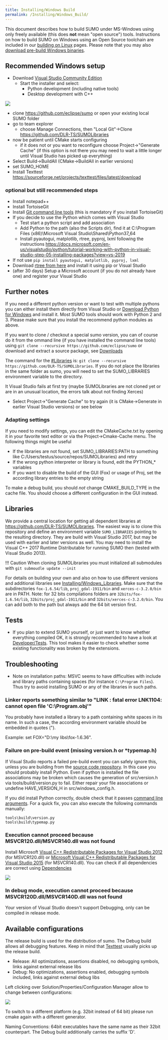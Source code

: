 ```yaml
---
title: Installing/Windows Build
permalink: /Installing/Windows_Build/
---
```


This document describes how to build SUMO under MS-Windows using only
freely available (this does **not** mean "open source") tools.
Instructions on how to build SUMO on Windows using an Open Source
toolchain are included in our [building on
Linux](../Installing/Linux_Build.md) pages. Please note that you
may also [download pre-build Windows binaries](../Downloads.md).

## Recommended Windows setup

- Download [Visual Studio Community Edition](https://www.visualstudio.com/vs/community/)
  - Start the installer and select:
    - Python development (including native tools)
    - Desktop development with C++

![](../images/VSInstall.png)

- clone https://github.com/eclipse/sumo or open your existing local SUMO folder
- go to team explorer
  - choose Manage Connections, then "Local Git"->Clone https://github.com/DLR-TS/SUMOLibraries
- now be patient until CMake starts configuring
  - if it does not or you want to reconfigure choose Project->"Generate Cache" (if this option is not there you may need to wait a little longer until Visual Studio has picked up everything)
- Select Build->BuildAll (CMake->BuildAll in earlier versions)
- set SUMO_HOME
- Install Texttest https://sourceforge.net/projects/texttest/files/latest/download

### optional but still recommended steps

- Install notepad++
- Install TortoiseGit
- Install [Git command line tools](https://git-scm.com/download/win) (this is mandatory if you install TortoiseGit)
- If you decide to use the Python which comes with Visual Studio
  - Test start a python script and add association
  - Add Python to the path (also the Scripts dir), find it at C:\Program Files (x86)\Microsoft Visual Studio\Shared\Python37_64
  - Install pyautogui, matplotlib, rtree, pyproj, lxml following the instructions https://docs.microsoft.com/en-us/visualstudio/python/tutorial-working-with-python-in-visual-studio-step-05-installing-packages?view=vs-2019
- If not use `pip install pyautogui, matplotlib, pyproj, lxml`
- Download [rtree from here](https://www.lfd.uci.edu/~gohlke/pythonlibs/#rtree) and install it using pip or Visual Studio
- (after 30 days) Setup a Microsoft account (if you do not already have one) and register your Visual Studio

## Further notes

If you need a different python version or want to test with multiple pythons you can either install them directly from Visual Studio or [Download Python for Windows](http://www.python.org/download/) and install it. Most SUMO tools should work with Python 2 and 3. Please make sure that you install the recommend python modules as above.

If you want to clone / checkout a special sumo version, you can of course do it from the ommand line (if you have installed the command line tools)
using `git clone --recursive https://github.com/eclipse/sumo` or download and extract a source package, see [Downloads](../Downloads.md)

The command for the [\#Libraries](#libraries) is: `git clone --recursive https://github.com/DLR-TS/SUMOLibraries`. If you do not place the libraries in the same folder as sumo, you will need to set the SUMO_LIBRARIES environment variable to the directory.

It Visual Studio fails at first try (maybe SUMOLibraries are not cloned yet or are in an unusual location, the errors talk about not finding Xerces)
  - Select Project->"Generate Cache" to try again (it is CMake->Generate in earlier Visual Studio versions) or see below

### Adapting settings

If you need to modify settings, you can edit the CMakeCache.txt by opening it in your favorite text editor or via the Project->Cmake-Cache menu. The following things might be useful

  - If the libraries are not found, set SUMO_LIBRARIES:PATH to something like C:/Users/testus/source/repos/SUMOLibraries) and retry
  - If the wrong python interpreter or library is found, edit the PYTHON_* variables
  - If you want to disable the build of the GUI (Fox) or usage of Proj, set the according library entries to the empty string

To make a debug build, you should *not* change CMAKE_BUILD_TYPE in the cache file. You should choose a different configuration in the GUI instead.

## Libraries

We provide a central location for getting all dependent libraries at
<https://github.com/DLR-TS/SUMOLibraries>. The easiest way is to clone
this repository and define an environment variable `SUMO_LIBRARIES`
pointing to the resulting directory. They are build with Visual Studio
2017, but may be used with earlier and later versions as well. You may
need to install the Visual C++ 2017 Runtime Distributable for running
SUMO then (tested with Visual Studio 2013). 

!!! Caution
    When cloning SUMOLibraries you must initialized all submodules with `git submoudle update --init`

For details on building your
own and also on how to use different versions and additional libraries
see [Installing/Windows_Libraries](../Installing/Windows_Libraries.md).
Make sure that the subdirectories `fox-1.6.54/lib`, `proj_gdal-1911/bin`
and `xerces-c-3.2.0/bin` are in PATH. Note: for 32 bits compilations
folders are `32bits/fox-1.6.54/lib`, `32bits/proj_gdal-1911/bin` and
`32bits/xerces-c-3.2.0/bin`. You can add both to the path but always add the
64 bit version first.

## Tests

- If you plan to extend SUMO yourself, or just want to know whether
  everything compiled OK, it is strongly recommended to have a look at
  [Developer/Tests](../Developer/Tests.md). This tool makes it
  easier to check whether some existing functionality was broken by
  the extensions.

## Troubleshooting

- Note on installation paths: MSVC seems to have difficulties with
  include and library paths containing spaces (for instance
  `C:\Program Files`). Thus try to avoid installing SUMO or any of the
  libraries in such paths.

### Linker reports something similar to "LINK : fatal error LNK1104: cannot open file 'C:\\Program.obj'"

You probably have installed a library to a path containing white spaces
in its name. In such a case, the according environment variable should
be embedded in quotes (").

Example: set FOX="D:\\my libs\\fox-1.6.36".

### Failure on pre-build event (missing version.h or \*typemap.h)

If Visual Studio reports a failed pre-build event you can safely ignore
this, unless you are building from the [source code
repository](../FAQ.md#how_do_i_access_the_code_repository). In
this case you should probably install Python. Even if python is
installed the file associations may be broken which causes the
generation of src/version.h via tools/build/version.py to fail. Either
repair your file associations or undefine HAVE_VERSION_H in
src/windows_config.h.

If you did install Python correctly, double check that it passes
[command line
arguments](http://stackoverflow.com/questions/2640971/windows-is-not-passing-command-line-arguments-to-python-programs-executed-from-t).
For a quick fix, you can also execute the following commands manually:

```
tools\build\version.py
tools\build\typemap.py
```

### Execution cannot proceed because MSVCR120.dll/MSVCR140.dll was not found

Install Microsoft [Visual C++ Redistributable Packages for Visual
Studio 2012](https://www.microsoft.com/en-US/download/details.aspx?id=30679)
(for MSVCR120.dll) or [Microsoft Visual C++ Redistributable Packages for
Visual Studio 2015](https://www.visualstudio.com/downloads/) (for
MSVCR140.dll). You can check if all dependencies are correct using
[Dependencies](https://lucasg.github.io/Dependencies/)

![](../images/Dependencies.png)

### In debug mode, execution cannot proceed because MSVCR120D.dll/MSVCR140D.dll was not found

Your version of Visual Studio doesn't support Debugging, only can be
compiled in release mode.

## Available configurations

The release build is used for the distribution of sumo. The Debug build
allows all debugging features. Keep in mind that
[Texttest](../Developer/Tests.md) usually picks up the release
build.

- Release: All optimizations, assertions disabled, no debugging
  symbols, links against external release libs
- Debug: No optimizations, assertions enabled, debugging symbols
  included, links against external debug libs

Left clicking over Solution/Properties/Configuration Manager allow to
change between configurations:

![](../images/SwichDebugRelease.png)

To switch to a different platform (e.g. 32bit instead of 64 bit) please
run cmake again with a different generator.

Naming Conventions: 64bit executables have the same name as their 32bit
counterpart. The Debug build additionally carries the suffix 'D'.
